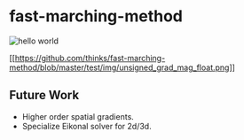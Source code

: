 # fast-marching-method

![hello world](fast-marching-method/test/img/unsigned_grad_mag_float.png)

[[https://github.com/thinks/fast-marching-method/blob/master/test/img/unsigned_grad_mag_float.png]]

## Future Work
* Higher order spatial gradients.
* Specialize Eikonal solver for 2d/3d.
